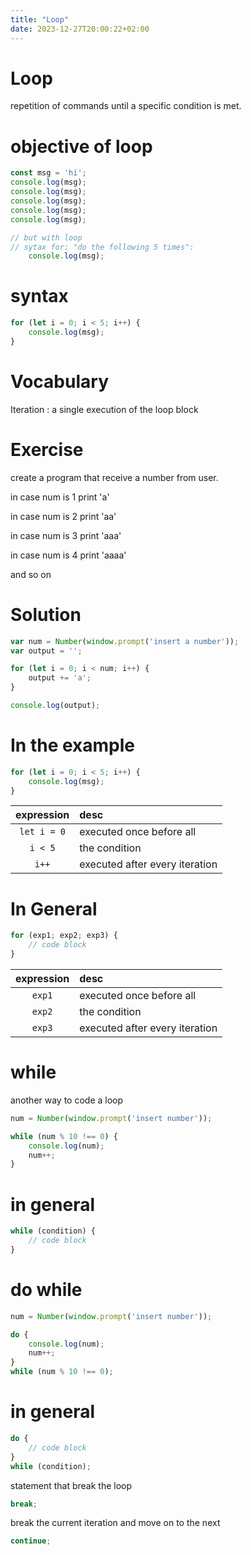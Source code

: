 ```yaml
---
title: "Loop"
date: 2023-12-27T20:00:22+02:00
---
```


# Loop

repetition of commands until a specific condition is met.

# objective of loop

```javascript
const msg = 'hi';
console.log(msg);
console.log(msg);
console.log(msg);
console.log(msg);
console.log(msg);

// but with loop
// sytax for: "do the following 5 times":
	console.log(msg);
```

# syntax
```javascript
for (let i = 0; i < 5; i++) {
	console.log(msg);
}
```

# Vocabulary

Iteration
: a single execution of the loop block

# Exercise

create a program that receive a number from user.

in case num is 1 print 'a'

in case num is 2 print 'aa'

in case num is 3 print 'aaa'

in case num is 4 print 'aaaa'

and so on

# Solution
```javascript
var num = Number(window.prompt('insert a number'));
var output = '';

for (let i = 0; i < num; i++) {
	output += 'a';
}

console.log(output);
```

# In the example

```javascript
for (let i = 0; i < 5; i++) {
	console.log(msg);
}
```

| expression  | desc                            |
| :-----:     | :--------                       |
| `let i = 0` | executed once before all        |
| `i < 5`     | the condition                   |
| `i++`       | executed after every iteration  |

# In General

```javascript
for (exp1; exp2; exp3) {
	// code block
}
```

| expression  | desc                            |
| :-----:     | :--------                       |
| `exp1`      | executed once before all        |
| `exp2`      | the condition                   |
| `exp3`      | executed after every iteration  |

# while

another way to code a loop

```javascript
num = Number(window.prompt('insert number'));

while (num % 10 !== 0) {
	console.log(num);
	num++;
}
```

# in general

```javascript
while (condition) {
	// code block
}
```

# do while

```javascript
num = Number(window.prompt('insert number'));

do {
	console.log(num);
	num++;
}
while (num % 10 !== 0);
```

# in general

```javascript
do {
	// code block
}
while (condition);
```

statement that break the loop

```javascript
break;
```

break the current iteration and move on to the next

```javascript
continue;
```
